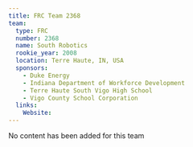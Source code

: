```yaml
---
title: FRC Team 2368
team:
  type: FRC
  number: 2368
  name: South Robotics
  rookie_year: 2008
  location: Terre Haute, IN, USA
  sponsors:
    - Duke Energy
    - Indiana Department of Workforce Development
    - Terre Haute South Vigo High School
    - Vigo County School Corporation
  links:
    Website: 
---
```

No content has been added for this team